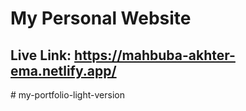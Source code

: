 # My Personal Website

## Live Link: https://mahbuba-akhter-ema.netlify.app/

#   m y - p o r t f o l i o - l i g h t - v e r s i o n  
 